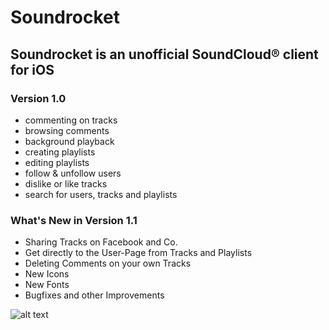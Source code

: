 # Soundrocket

## Soundrocket is an unofficial SoundCloud® client for iOS
### Version 1.0

* commenting on tracks
* browsing comments
* background playback
* creating playlists
* editing playlists
* follow & unfollow users
* dislike or like tracks
* search for users, tracks and playlists


### What's New in Version 1.1
* Sharing Tracks on Facebook and Co.
* Get directly to the User-Page from Tracks and Playlists
* Deleting Comments on your own Tracks
* New Icons
* New Fonts
* Bugfixes and other Improvements

![alt text](http://soundrocket.sebastianboldt.com/assets/mirror-017dc2cf7d1d9e8b44431501104c0b7b.png "Logo Title Text 1")
